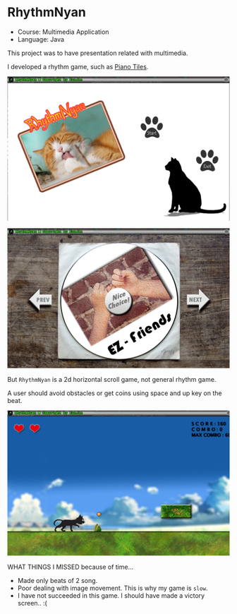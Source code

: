 # RhythmNyan
- Course: Multimedia Application
- Language: Java

This project was to have presentation related with multimedia.

I developed a rhythm game, such as [Piano Tiles](./https://en.wikipedia.org/wiki/Piano_Tiles).

![main.png](./main.png?raw=true)

![songchoice.png](./songchoice.png?raw=true)

But `RhythmNyan` is a 2d horizontal scroll game, not general rhythm game.

A user should avoid obstacles or get coins using space and up key on the beat.

![gamescreen.png](./gamescreen.png?raw=true)

WHAT THINGS I MISSED because of time...
- Made only beats of 2 song.
- Poor dealing with image movement. This is why my game is `slow`.
- I have not succeeded in this game. I should have made a victory screen.. :(
